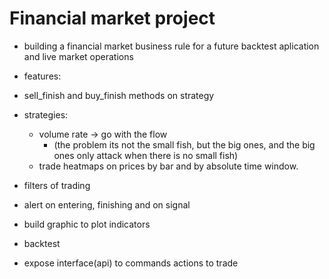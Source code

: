 # Financial market project 

- building a financial market business rule for a future backtest aplication and live market operations


- features:
 - sell_finish and buy_finish methods on strategy
 - strategies:
    - volume rate -> go with the flow 
        - (the problem its not the small fish, but the big ones, and the big ones only attack when there is no small fish)
    - trade heatmaps on prices by bar and by absolute time window.
 - filters of trading
 - alert on entering, finishing and on signal
 - build graphic to plot indicators
 - backtest
 - expose interface(api) to commands actions to trade
 